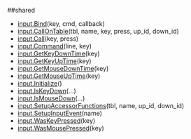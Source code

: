 
##shared

- [input.Bind](nil)(key, cmd, callback)
- [input.CallOnTable](nil)(tbl, name, key, press, up_id, down_id)
- [input.Call](nil)(key, press)
- [input.Command](nil)(line, key)
- [input.GetKeyDownTime](nil)(key)
- [input.GetKeyUpTime](nil)(key)
- [input.GetMouseDownTime](nil)(key)
- [input.GetMouseUpTime](nil)(key)
- [input.Initialize](nil)()
- [input.IsKeyDown](nil)(...)
- [input.IsMouseDown](nil)(...)
- [input.SetupAccessorFunctions](nil)(tbl, name, up_id, down_id)
- [input.SetupInputEvent](nil)(name)
- [input.WasKeyPressed](nil)(key)
- [input.WasMousePressed](nil)(key)